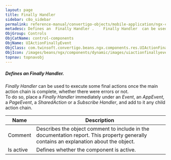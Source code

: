```yaml
---
layout: page
title: Finally Handler
sidebar: c8o_sidebar
permalink: reference-manual/convertigo-objects/mobile-application/ngx-components/control-components/finally-handler/
metadesc: Defines an  Finally Handler .    Finally Handler  can be used to execute some final actions once the main action chain is complete, whether there were
ObjGroup: Controls
ObjCatName: control-components
ObjName: UIActionFinallyEvent
ObjClass: com.twinsoft.convertigo.beans.ngx.components.res.UIActionFinallyEvent
ObjIcon: /images/beans/ngx/components/dynamic/images/uiactionfinallyevent_32x32.png
topnav: topnavobj
---
```

##### Defines an <i>Finally Handler</i>. <br/>

 <i>Finally Handler</i> can be used to execute some final actions once the main action chain is complete, whether there were errors or not.<br/>
To do so, place a <i>Finally Handler</i> immediately under an <i>Event</i>, an <i>AppEvent</i>, a <i>PageEvent</i>, a <i>SharedAction</i> or a <i>Subscribe Handler</i>, and add to it any child action chain.

Name | Description 
--- | ---
Comment | Describes the object comment to include in the documentation report.  This property generally contains an explanation about the object. 
Is active | Defines whether the component is active. 

